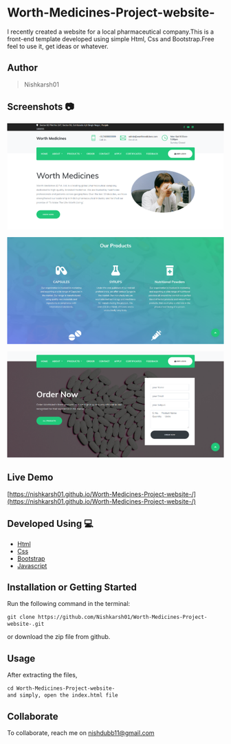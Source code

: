 # Worth-Medicines-Project-website-
I recently created a website for a local pharmaceutical company.This is a front-end template developed using simple Html, Css and Bootstrap.Free feel to use it, get ideas or whatever.

## Author 
> Nishkarsh01

## Screenshots 📷
![Website Screenshot](screenshots/1.png)

![Website Screenshot](screenshots/2.png)

![Website Screenshot](screenshots/3.png)

## Live Demo 

 [https://nishkarsh01.github.io/Worth-Medicines-Project-website-/](https://nishkarsh01.github.io/Worth-Medicines-Project-website-/)

## Developed Using 💻

+ [Html](https://developer.mozilla.org/en-US/docs/Web/HTML)
+ [Css](https://developer.mozilla.org/en-US/docs/Web/CSS)
+ [Bootstrap](https://getbootstrap.com/)
+ [Javascript](https://developer.mozilla.org/en-US/docs/Web/javascript)

## Installation or Getting Started

Run the following command in the terminal:

	git clone https://github.com/Nishkarsh01/Worth-Medicines-Project-website-.git
or download the zip file from github.
    

## Usage
After extracting the files,

    cd Worth-Medicines-Project-website-
    and simply, open the index.html file

## Collaborate
To collaborate, reach me on [nishdubb11@gmail.com]()



    






